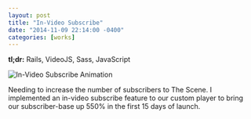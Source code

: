```yaml
---
layout: post
title: "In-Video Subscribe"
date: "2014-11-09 22:14:00 -0400"
categories: [works]
---
```


__tl;dr:__ Rails, VideoJS, Sass, JavaScript

![In-Video Subscribe Animation](/img/works/in-video-subscribe.gif "The Scene In-Video Subscribe Animation")

Needing to increase the number of subscribers to The Scene. I implemented an
in-video subscribe feature to our custom player to bring our subscriber-base up
550% in the first 15 days of launch.
